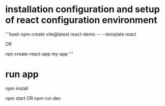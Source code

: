 # installation configuration and setup of react configuration environment

'''bash
npm create vite@latest react-demo -- --template react

OR 

npx create-react-app my-app
'''

# run app
npm install

npm start
OR
npm run dev



